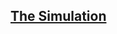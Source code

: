 <!-- The Simulation -->
<section
  id="the-simulation"
  aria-labelledby="the-simulation"
  data-item="The Simulation"
>
  <h2><a href="#the-simulation">The Simulation</a></h2>
  

</section>